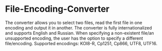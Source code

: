# File-Encoding-Converter
The converter allows you to select two files, read the first file in one encoding and output it in another. The converter is fully internationalized and supports English and Russian. When specifying a non-existent file/an unsupported encoding, the user has the option to specify a different file/encoding. Supported encodings: KOI8-R, Cp1251, Cp866, UTF8, UTF16.
